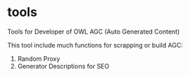 # tools
Tools for Developer of OWL AGC (Auto Generated Content)

This tool include much functions for scrapping or build AGC:
1. Random Proxy
2. Generator Descriptions for SEO
